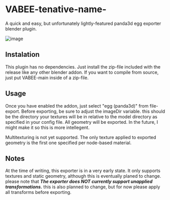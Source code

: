 # VABEE-tenative-name-
A quick and easy, but unfortunately lightly-featured panda3d egg exporter blender plugin.

![image](https://user-images.githubusercontent.com/77763745/230818181-f3439022-67fb-4f12-aab9-eee694c8433d.png)



## Instalation
This plugin has no dependencies. Just install the zip-file included with the release like any other blender addon.
If you want to compile from source, just put VABEE-main inside of a zip-file.

## Usage
Once you have enabled the addon, just select "egg (panda3d)" from file-export.
Before exporting, be sure to adjust the imageDir variable. this should be the directory your textures will be in relative to the model directory as specified in your config file.
All geometry will be exported. In the future, I might make it so this is more intellegent.

Multitexturing is not yet supported. The only texture applied to exported geometry is the first one specified per node-based material.

## Notes
At the time of writing, this exporter is in a very early state. It only supports textures and static geometry, although this is eventually planed to change.
please note that ***The exporter does NOT currently support unapplied transformations.*** this is also planned to change, but for now please apply all transforms before exporting.
